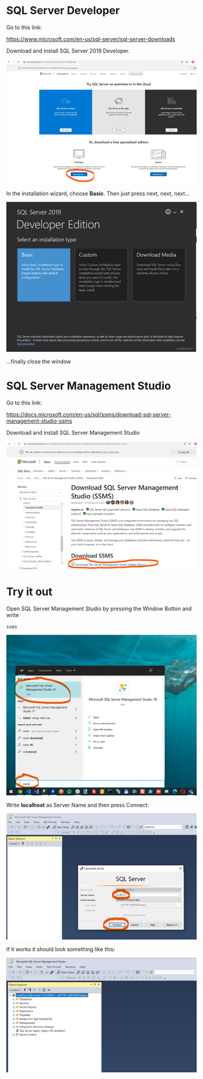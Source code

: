 
# SQL Server Developer

Go to this link:

https://www.microsoft.com/en-us/sql-server/sql-server-downloads

Download and install SQL Server 2019 Developer. 

![](img/01.png)

In the installation wizard, choose **Basic**. Then just press next, next, next... 

![](img/02.png)

...finally close the window

# SQL Server Management Studio

Go to this link:

https://docs.microsoft.com/en-us/sql/ssms/download-sql-server-management-studio-ssms

Download and install SQL Server Management Studio

![](img/03.png)

# Try it out

Open SQL Server Management Studio by pressing the Window Button and write

    ssms

![](img/04.png)

Write **localhost** as Server Name and then press Connect:

![](img/05.png)

If it works it should look something like this:

![](img/06.png)


